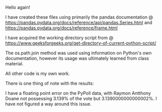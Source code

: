 Hello again!

I have created these files using primarily the pandas documentation @ https://pandas.pydata.org/docs/reference/api/pandas.Series.html and https://pandas.pydata.org/docs/reference/frame.html

I have acquired the working directory script from @ https://www.geeksforgeeks.org/get-directory-of-current-python-script/

The os.path.join method was used using information on Python's own documentation, however its usage was ultimately learned from class material.

All other code is my own work.

There is one thing of note with the results:

I have a floating point error on the PyPoll data, with Raymon Antthony Doane not possessing 3.139% of the vote but 3.1390000000000002%. I have not figured a way around this issue.

